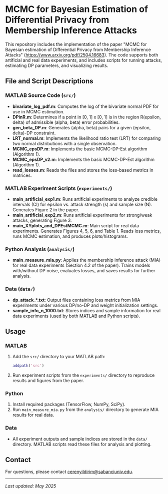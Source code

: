 # MCMC for Bayesian Estimation of Differential Privacy from Membership Inference Attacks

This repository includes the implementation of the paper "MCMC for Bayesian estimation of Differential Privacy from Membership Inference Attacks" (https://www.arxiv.org/pdf/2504.16683). The code supports both artificial and real data experiments, and includes scripts for running attacks, estimating DP parameters, and visualizing results.


## File and Script Descriptions

### MATLAB Source Code (`src/`)
- **bivariate_log_pdf.m**: Computes the log of the bivariate normal PDF for use in MCMC estimation.
- **DPinR.m**: Determines if a point in [0, 1] x [0, 1] is in the region R(epsilon, delta) of admissible (alpha, beta) error probabilities.
- **gen_beta_DP.m**: Generates (alpha, beta) pairs for a given (epsilon, delta)-DP constraint.
- **LRT_normal.m**: Implements the likelihood ratio test (LRT) for comparing two normal distributions with a single observation.
- **MCMC_epsDP.m**: Implements the basic MCMC-DP-Est algorithm (Algorithm 1).
- **MCMC_epsDP_v2.m**: Implements the basic MCMC-DP-Est algorithm (Algorithm 1).
- **read_losses.m**: Reads the files and stores the loss-based metrics in matrices.

### MATLAB Experiment Scripts (`experiments/`)
- **main_artificial_exp1.m**: Runs artificial experiments to analyze credible intervals (CI) for epsilon vs. attack strength (s) and sample size (N). Generates Figure 2 in the paper.
- **main_artificial_exp2.m**: Runs artificial experiments for strong/weak attacks, generating Figure 3.
- **main_XYplots_and_DPEstMCMC.m**: Main script for real data experiments. Generates Figures 4, 5, 6, and Table 1. Reads loss metrics, runs MCMC estimation, and produces plots/histograms.

### Python Analysis (`analysis/`)
- **main_measure_mia.py**: Applies the membership inference attack (MIA) for real data experiments (Section 4.2 of the paper). Trains models with/without DP noise, evaluates losses, and saves results for further analysis.

### Data (`data/`)
- **dp_attack_*.txt**: Output files containing loss metrics from MIA experiments under various DP/no-DP and weight initialization settings.
- **sample_info_n_1000.txt**: Stores indices and sample information for real data experiments (used by both MATLAB and Python scripts).

## Usage

### MATLAB
1. Add the `src/` directory to your MATLAB path:
    ```matlab
    addpath('src')
    ```
2. Run experiment scripts from the `experiments/` directory to reproduce results and figures from the paper.

### Python
1. Install required packages (TensorFlow, NumPy, SciPy).
2. Run `main_measure_mia.py` from the `analysis/` directory to generate MIA results for real data.

### Data
- All experiment outputs and sample indices are stored in the `data/` directory. MATLAB scripts read these files for analysis and plotting.

## Contact

For questions, please contact [cerenyildirim@sabanciuniv.edu](mailto:cerenyildirim@sabanciuniv.edu).

---

*Last updated: May 2025*